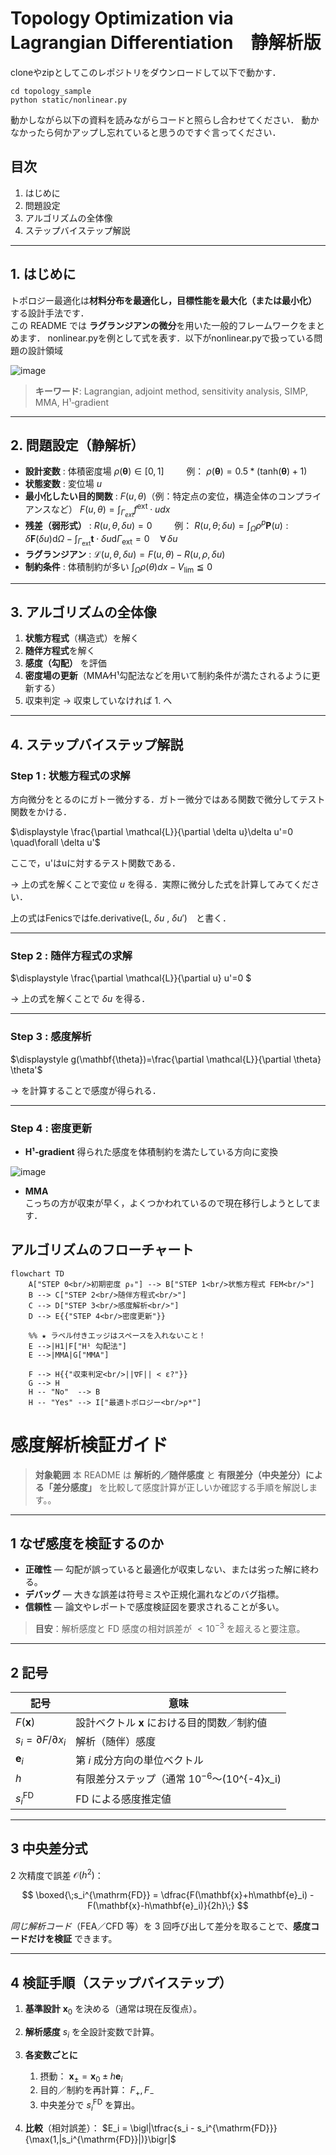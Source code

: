 # Topology Optimization via Lagrangian Differentiation　静解析版 

cloneやzipとしてこのレポジトリをダウンロードして以下で動かす．

```
cd topology_sample
python static/nonlinear.py
```

動かしながら以下の資料を読みながらコードと照らし合わせてください．
動かなかったら何かアップし忘れていると思うのですぐ言ってください．

## 目次
1. はじめに  
2. 問題設定  
3. アルゴリズムの全体像  
4. ステップバイステップ解説  

---

## 1. はじめに
トポロジー最適化は**材料分布を最適化し，目標性能を最大化（または最小化）** する設計手法です．  
この README では **ラグランジアンの微分**を用いた一般的フレームワークをまとめます．
nonlinear.pyを例として式を表す．以下がnonlinear.pyで扱っている問題の設計領域

![image](https://github.com/user-attachments/assets/e9db4823-e1b1-4497-98c9-bfa671c08dcf)


> **キーワード**: Lagrangian, adjoint method, sensitivity analysis, SIMP, MMA, H¹‐gradient

---

## 2. 問題設定（静解析）
- **設計変数** : 体積密度場 $\rho(\mathbf{\theta}) \in [0,1] \qquad$    例： $\rho(\mathbf{\theta}) = 0.5*(\text{tanh}(\mathbf{\theta})+1)$
- **状態変数** : 変位場 $u$  
- **最小化したい目的関数** : $F (u,\theta )$（例：特定点の変位，構造全体のコンプライアンスなど） $F(u, \theta) = \int_{\Gamma_{ext}} f^{\text{ext}} \cdot u dx$
- **残差（弱形式）** : $R (u,\theta, \delta u )=0 \qquad$ 例： $R(u,\theta;\delta u) = \int_{\Omega} \rho^{p}\boldsymbol{P}(u) : \delta \boldsymbol{F}(\delta u) \mathrm{d}\Omega - \int_{\Gamma_{\text{ext}}} \mathbf{t} \cdot \delta u \mathrm{d}\Gamma_{\text{ext}} = 0 \quad \forall\,\delta u$ 
- **ラグランジアン** :  $\mathcal{L}(u,\theta,\delta u)=F(u,\theta)-R(u,\rho, \delta u)$
- **制約条件** : 体積制約が多い $\int_{\Omega} \rho(\theta) dx - V_{\text{lim}} \leqq 0$

---

## 3. アルゴリズムの全体像
1. **状態方程式**（構造式）を解く  
2. **随伴方程式**を解く  
3. **感度（勾配）** を評価  
4. **密度場の更新**（MMA⁄H¹勾配法などを用いて制約条件が満たされるように更新する）  
6. 収束判定 → 収束していなければ 1. へ

---

## 4. ステップバイステップ解説
### Step 1 : 状態方程式の求解  
方向微分をとるのにガトー微分する．ガトー微分ではある関数で微分してテスト関数をかける．

$\displaystyle \frac{\partial \mathcal{L}}{\partial \delta u}\delta u'=0  \quad\forall \delta u'$  

ここで，u'はuに対するテスト関数である．

→ 上の式を解くことで変位 $u$ を得る．実際に微分した式を計算してみてください．

上の式はFenicsではfe.derivative(L, $\delta u$ , $\delta u'$)　と書く．

---

### Step 2 : 随伴方程式の求解  
$\displaystyle \frac{\partial \mathcal{L}}{\partial u} u'=0 $  

→ 上の式を解くことで $\delta u$ を得る．

---

### Step 3 : 感度解析  
$\displaystyle g(\mathbf{\theta})=\frac{\partial \mathcal{L}}{\partial \theta} \theta'$  

→ を計算することで感度が得られる． 

---

### Step 4 : 密度更新  
- **H¹‐gradient**
得られた感度を体積制約を満たしている方向に変換
  
![image](https://github.com/user-attachments/assets/2eb41c5f-8b97-4dd3-bba2-57a754f4d701)
  
- **MMA**  
こっちの方が収束が早く，よくつかわれているので現在移行しようとしてます．

## アルゴリズムのフローチャート ##

```mermaid
flowchart TD
    A["STEP 0<br/>初期密度 ρ₀"] --> B["STEP 1<br/>状態方程式 FEM<br/>"]
    B --> C["STEP 2<br/>随伴方程式<br/>"]
    C --> D["STEP 3<br/>感度解析<br/>"]
    D --> E{{"STEP 4<br/>密度更新"}}

    %% ★ ラベル付きエッジはスペースを入れないこと！
    E -->|H1|F["H¹ 勾配法"]
    E -->|MMA|G["MMA"]

    F --> H{{"収束判定<br/>||∇F|| < ε?"}}
    G --> H
    H -- "No"  --> B
    H -- "Yes" --> I["最適トポロジー<br/>ρ*"]
```

# 感度解析検証ガイド

> **対象範囲**
> 本 README は **解析的／随伴感度** と **有限差分（中央差分）による「差分感度」** を比較して感度計算が正しいか確認する手順を解説します。。

---

## 1 なぜ感度を検証するのか

* **正確性** — 勾配が誤っていると最適化が収束しない、または劣った解に終わる。
* **デバッグ** — 大きな誤差は符号ミスや正規化漏れなどのバグ指標。
* **信頼性** — 論文やレポートで感度検証図を要求されることが多い。

> **目安**：解析感度と FD 感度の相対誤差が $<10^{-3}$ を超えると要注意。

---

## 2 記号

| 記号                                | 意味                               |      
| --------------------------------- | -------------------------------- | 
| $F(\mathbf{x})$                   | 設計ベクトル $\mathbf{x}$ における目的関数／制約値 |
| $s_i = \partial F / \partial x_i$ | 解析（随伴）感度                         |      
| $\mathbf{e}_i$                    | 第 $i$ 成分方向の単位ベクトル                |      
| $h$                               | 有限差分ステップ（通常 $10^{-6}$〜(10^{-4}x\_i) | 
| $s_i^{\mathrm{FD}}$               | FD による感度推定値                      |      

---

## 3 中央差分式

2 次精度で誤差 $\mathcal O(h^2)$：

$$
\boxed{\;s_i^{\mathrm{FD}} 
  = \dfrac{F(\mathbf{x}+h\mathbf{e}_i) - F(\mathbf{x}-h\mathbf{e}_i)}{2h}\;}
$$

*同じ解析コード*（FEA／CFD 等）を 3 回呼び出して差分を取ることで、**感度コードだけを検証** できます。

---

## 4 検証手順（ステップバイステップ）

1. **基準設計** $\mathbf{x}_0$ を決める（通常は現在反復点）。
2. **解析感度** $s_i$ を全設計変数で計算。
3. **各変数ごとに**

   1. 摂動： $\mathbf{x}_\pm = \mathbf{x}_0 \pm h\mathbf{e}_i$
   2. 目的／制約を再計算： $F_+, F_-$
   3. 中央差分で $s_i^{\mathrm{FD}}$ を算出。
4. **比較**（相対誤差）：
   $E_i = \bigl|\tfrac{s_i - s_i^{\mathrm{FD}}}{\max(1,|s_i^{\mathrm{FD}}|)}\bigr|$

